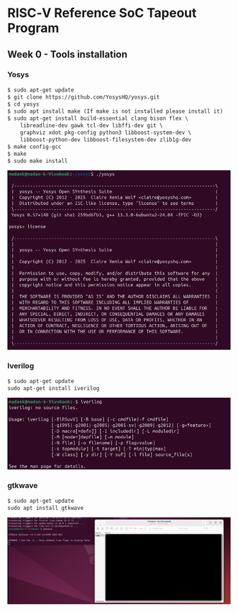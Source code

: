 # RISC‑V Reference SoC Tapeout Program

## Week 0 - Tools installation

### Yosys
```
$ sudo apt-get update 
$ git clone https://github.com/YosysHQ/yosys.git 
$ cd yosys 
$ sudo apt install make (If make is not installed please install it)  
$ sudo apt-get install build-essential clang bison flex \
    libreadline-dev gawk tcl-dev libffi-dev git \
    graphviz xdot pkg-config python3 libboost-system-dev \
    libboost-python-dev libboost-filesystem-dev zlib1g-dev 
$ make config-gcc 
$ make  
$ sudo make install 
```
![Alt text](images/Yosys_installation.png)

### Iverilog
```
$ sudo apt-get update
sudo apt-get install iverilog 
```
![Alt text](images/Iverilog_installation.png)

### gtkwave
```
$ sudo apt-get update
sudo apt install gtkwave
```
![Alt text](images/gtkwave_installation.png)
